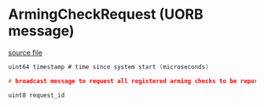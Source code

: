 # ArmingCheckRequest (UORB message)

[source file](https://github.com/PX4/PX4-Autopilot/blob/release/1.15/msg/ArmingCheckRequest.msg)

```c
uint64 timestamp # time since system start (microseconds)

# broadcast message to request all registered arming checks to be reported

uint8 request_id

```
